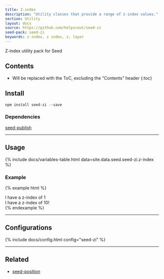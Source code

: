 ```yaml
---
title: Z-index
description: "Utility classes that provide a range of z-index values."
section: Utility
layout: docs
source: https://github.com/helpscout/seed-zi
seed-pack: seed-zi
keywords: z-index, z index, z, layer
---
```


Z-index utility pack for Seed

## Contents

* Will be replaced with the ToC, excluding the "Contents" header
{:toc}

## Install

```
npm install seed-zi --save
```


### Dependencies

 [seed-publish](/seed/packs/seed-publish)



---



## Usage

{% include docs/variables-table.html data=site.data.seed.seed-zi.z-index %}


### Example

{% example html %}
<div class="u-pos-relative u-zi-1">
  I have a z-index of 1
</div>
<div class="u-pos-relative u-zi-10">
  I have a z-index of 10!
</div>
{% endexample %}



---



## Configurations

{% include docs/config.html config="seed-zi" %}



---



## Related

* [seed-position](/seed/packs/seed-position)
